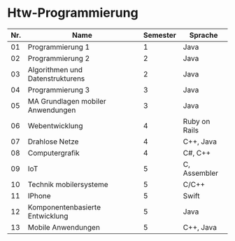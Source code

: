 # Htw-Programmierung

|  Nr.        | Name          | Semester     | Sprache       |  
|-------------| ------------- | ------------ | ------------  |  
|01| Programmierung 1                  | 1 |   Java          |  
|02| Programmierung 2                  | 2 |   Java          |  
|03| Algorithmen und Datenstrukturens  | 2 |   Java          |  
|04| Programmierung 3                  | 3 |   Java          |  
|05| MA Grundlagen mobiler Anwendungen | 3 |   Java          |
|06| Webentwicklung                    | 4 |   Ruby on Rails |
|07| Drahlose Netze                    | 4 |   C++, Java     |
|08| Computergrafik                    | 4 |   C#, C++       |
|09| IoT                               | 5 |   C, Assembler  |
|10| Technik mobilersysteme            | 5 |   C/C++         |
|11| IPhone                            | 5 |   Swift         |
|12| Komponentenbasierte Entwicklung   | 5 |   Java          |
|13| Mobile  Anwendungen               | 5 |   C++, Java     |
